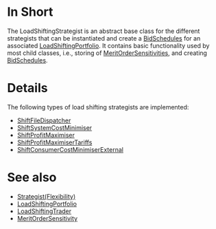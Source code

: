 # In Short

The LoadShiftingStrategist is an abstract base class for the different strategists that can be instantiated and create a [BidSchedules](./BidSchedule) for an associated [LoadShiftingPortfolio](./LoadShiftingPortfolio).
It contains basic functionality used by most child classes, i.e., storing of [MeritOrderSensitivities](./MeritOrderSensitivity), and creating [BidSchedules](./BidSchedule).

# Details

The following types of load shifting strategists are implemented:

* [ShiftFileDispatcher](./ShiftFileDispatcher)
* [ShiftSystemCostMinimiser](./ShiftSystemCostMinimiser)
* [ShiftProfitMaximiser](./ShiftProfitMaximiser)
* [ShiftProfitMaximiserTariffs](./ShiftProfitMaximiserTariffs)
* [ShiftConsumerCostMinimiserExternal](./ShiftConsumerCostMinimiserExternal)

# See also

* [Strategist(Flexibility)](./Strategist(Flexibility))
* [LoadShiftingPortfolio](./LoadShiftingPortfolio)
* [LoadShiftingTrader](../Agents/LoadShiftingTrader)
* [MeritOrderSensitivity](./MeritOrderSensitivity)